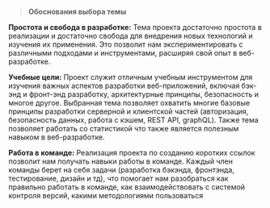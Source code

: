 > **Обоснования выбора темы**

**Простота и свобода в разработке:** Тема проекта достаточно простота в реализации и достаточно свобода для внедрения новых технологий и изучения их применения. Это позволит нам экспериментировать с различными подходами и инструментами, расширяя свой опыт в веб-разработке. 

**Учебные цели:** Проект служит отличным учебным инструментом для изучения важных аспектов разработки веб-приложений, включая бэк-энд и фронт-энд разработку, архитектурные принципы, безопасность и многое другое. Выбранная тема позволяет охватить многие базовые принципы разработки серверной и клиентской частей (авторизация, безопасность данных, работа с кэшем, REST API, graphQL). Также тема позволяет работать со статистикой что также является полезным навыком в веб-разработке.

**Работа в команде:** Реализация проекта по созданию коротких ссылок позволит нам получать навыки работы в команде. Каждый член команды берет на себя задачи (разработка бэкэнда, фронтэнда, тестирование, дизайн и тд), что помогает нам разобраться как правильно работать в команде, как взаимодействовать с системой контроля версий, какими методологиями пользоваться

